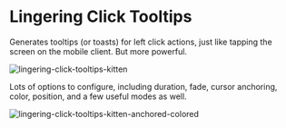 # Lingering Click Tooltips

Generates tooltips (or toasts) for left click actions, just like tapping the screen on the mobile client. But more powerful.

![lingering-click-tooltips-kitten](https://user-images.githubusercontent.com/29218387/126548503-06e08aa7-34ee-4c9c-b390-60943f5c019c.gif)

Lots of options to configure, including duration, fade, cursor anchoring, color, position, and a few useful modes as well.

![lingering-click-tooltips-kitten-anchored-colored](https://user-images.githubusercontent.com/29218387/126548552-23ad701c-9e00-455e-8b9a-8dfaf6ebd62b.gif)
